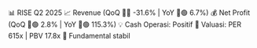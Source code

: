 📊 RISE Q2 2025
📈 Revenue (QoQ 🔻🔴 -31.6% | YoY 🔼🟢 6.7%)
💰 Net Profit (QoQ 🔼🟢 2.8% | YoY 🔼🟢 115.3%)
💡 Cash Operasi: Positif
🧮 Valuasi: PER 615x | PBV 17.8x
🧱 Fundamental stabil
